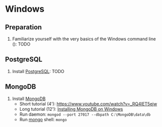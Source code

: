 # Windows

## Preparation

1) Familiarize yourself with the very basics of the Windows command line (): TODO

## PostgreSQL

1) Install [PostgreSQL](https://www.postgresql.org/): TODO

## MongoDB

1) Install [MongoDB](https://www.mongodb.com/)
    * Short tutorial (4'): https://www.youtube.com/watch?v=_RQ4lET5ejw
    * Long tutorial (12'): [Installing MongoDB on Windows](https://www.coursera.org/learn/introduction-mongodb/lecture/Hadhu/installing-mongodb-on-windows)
    * Run daemon: `mongod --port 27017 --dbpath C:\MongoDB\data\db`
    * Run [mongo](https://docs.mongodb.com/manual/mongo/) shell: `mongo`
